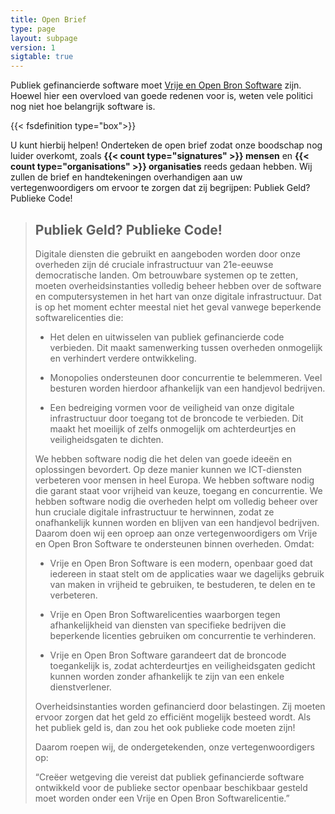 ```yaml
---
title: Open Brief
type: page
layout: subpage
version: 1
sigtable: true
---
```


Publiek gefinancierde software moet [Vrije en Open Bron Software][fs] zijn.
Hoewel hier een overvloed van goede redenen voor is, weten vele politici nog
niet hoe belangrijk software is.

{{< fsdefinition type="box">}}

U kunt hierbij helpen! Onderteken de open brief zodat onze boodschap nog luider
overkomt, zoals **{{< count type="signatures" >}} mensen** en **{{< count
type="organisations" >}} organisaties** reeds gedaan hebben. Wij zullen de brief
en handtekeningen overhandigen aan uw vertegenwoordigers om ervoor te zorgen dat
zij begrijpen: Publiek Geld? Publieke Code!

> ## Publiek Geld?  Publieke Code!
>
> Digitale diensten die gebruikt en aangeboden worden door onze overheden zijn
> dé cruciale infrastructuur van 21e-eeuwse democratische landen.  Om
> betrouwbare systemen op te zetten, moeten overheidsinstanties volledig beheer
> hebben over de software en computersystemen in het hart van onze digitale
> infrastructuur.  Dat is op het moment echter meestal niet het geval vanwege
> beperkende softwarelicenties die:
>
> * Het delen en uitwisselen van publiek gefinancierde code verbieden.  Dit
>   maakt samenwerking tussen overheden onmogelijk en verhindert verdere
>   ontwikkeling.
>
> * Monopolies ondersteunen door concurrentie te belemmeren.  Veel besturen
>   worden hierdoor afhankelijk van een handjevol bedrijven.
>
> * Een bedreiging vormen voor de veiligheid van onze digitale infrastructuur
>   door toegang tot de broncode te verbieden.  Dit maakt het moeilijk of zelfs
>   onmogelijk om achterdeurtjes en veiligheidsgaten te dichten.
>
> We hebben software nodig die het delen van goede ideeën en oplossingen
> bevordert.  Op deze manier kunnen we ICT-diensten verbeteren voor mensen in
> heel Europa.  We hebben software nodig die garant staat voor vrijheid van
> keuze, toegang en concurrentie.  We hebben software nodig die overheden helpt
> om volledig beheer over hun cruciale digitale infrastructuur te herwinnen,
> zodat ze onafhankelijk kunnen worden en blijven van een handjevol bedrijven.
> Daarom doen wij een oproep aan onze vertegenwoordigers om Vrije en Open Bron
> Software te ondersteunen binnen overheden.  Omdat:
>
> * Vrije en Open Bron Software is een modern, openbaar goed dat iedereen in
>   staat stelt om de applicaties waar we dagelijks gebruik van maken in
>   vrijheid te gebruiken, te bestuderen, te delen en te verbeteren.
>
> * Vrije en Open Bron Softwarelicenties waarborgen tegen afhankelijkheid van
>   diensten van specifieke bedrijven die beperkende licenties gebruiken om
>   concurrentie te verhinderen.
>
> * Vrije en Open Bron Software garandeert dat de broncode toegankelijk is,
>   zodat achterdeurtjes en veiligheidsgaten gedicht kunnen worden zonder
>   afhankelijk te zijn van een enkele dienstverlener.
>
> Overheidsinstanties worden gefinancierd door belastingen. Zij moeten ervoor
> zorgen dat het geld zo efficiënt mogelijk besteed wordt.  Als het publiek geld
> is, dan zou het ook publieke code moeten zijn!
>
> Daarom roepen wij, de ondergetekenden, onze vertegenwoordigers op:
>
> “Creëer wetgeving die vereist dat publiek gefinancierde software ontwikkeld
> voor de publieke sector openbaar beschikbaar gesteld moet worden onder een
> Vrije en Open Bron Softwarelicentie.”

<!--- De onderstaande mensen hebben de brief al ondertekend en hebben toegestemd
om hun handtekening openbaar te maken.  Bent u de volgende? --->

[fs]: https://fsfe.org/freesoftware/freesoftware.nl.html "Vrije Software geeft iedereen het recht om software te gebruiken, te begrijpen, aan te passen en te delen. Deze rechten helpen het ondersteunen van andere fundamentele vrijheden zoals de vrijheid van meningsuiting, pers en privacy."
